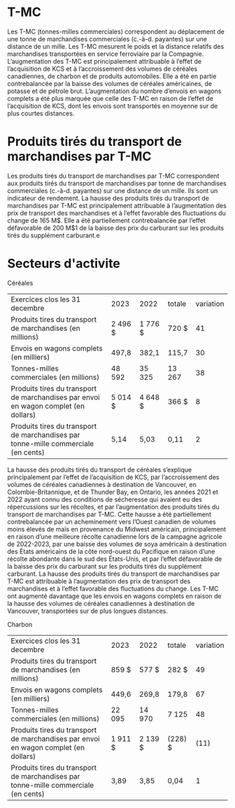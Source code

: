 # T-MC

Les T-MC (tonnes-milles commerciales) correspondent au déplacement de une tonne de marchandises commerciales (c.-à-d. payantes) sur une distance de un mille. Les T-MC mesurent le poids et la distance relatifs des marchandises transportées en service ferroviaire par la Compagnie. L’augmentation des T-MC est principalement attribuable à l’effet de l’acquisition de KCS et à l’accroissement des volumes de céréales canadiennes, de charbon et de produits automobiles. Elle a été en partie contrebalancée par la baisse des volumes de céréales américaines, de potasse et de pétrole brut. L’augmentation du nombre d’envois en wagons complets a été plus marquée que celle des T-MC en raison de l’effet de l’acquisition de KCS, dont les envois sont transportés en moyenne sur de plus courtes distances.

# Produits tirés du transport de marchandises par T-MC

Les produits tirés du transport de marchandises par T-MC correspondent aux produits tirés du transport de marchandises par tonne de marchandises commerciales (c.-à-d. payantes) sur une distance de un mille. Ils sont un indicateur de rendement. La hausse des produits tirés du transport de marchandises par T-MC est principalement attribuable à l’augmentation des prix de transport des marchandises et à l’effet favorable des fluctuations du change de 165 M\$. Elle a été partiellement contrebalancée par l’effet défavorable de $2 0 0 ~ \mathsf { M } \$ 1$ de la baisse des prix du carburant sur les produits tirés du supplément carburant.e

# Secteurs d'activite

Céréales   

<table><tr><td>Exercices clos les 31 decembre</td><td>2023</td><td>2022</td><td> totale</td><td>variation</td></tr><tr><td> Produits tires du transport de marchandises (en millions)</td><td>2 496 $</td><td>1 776 $</td><td>720 $</td><td>41</td></tr><tr><td>Envois en wagons complets (en milliers)</td><td>497,8</td><td>382,1</td><td>115,7</td><td>30</td></tr><tr><td>Tonnes-milles commerciales (en millions)</td><td>48 592</td><td> 35 325</td><td>13 267</td><td>38</td></tr><tr><td> Produits tires du transport de marchandises par envoi en wagon complet (en dollars)</td><td>5 014 $</td><td>4 648 $</td><td>366 $</td><td>8</td></tr><tr><td>Produits tires du transport de marchandises par tonne-mille commerciale (en cents)</td><td>5,14</td><td>5,03</td><td>0,11</td><td>2</td></tr></table>

La hausse des produits tirés du transport de céréales s’explique principalement par l’effet de l’acquisition de KCS, par l’accroissement des volumes de céréales canadiennes à destination de Vancouver, en Colombie-Britannique, et de Thunder Bay, en Ontario, les années 2021 et 2022 ayant connu des conditions de sécheresse qui avaient eu des répercussions sur les récoltes, et par l’augmentation des produits tirés du transport de marchandises par T-MC. Cette hausse a été partiellement contrebalancée par un acheminement vers l’Ouest canadien de volumes moins élevés de maïs en provenance du Midwest américain, principalement en raison d’une meilleure récolte canadienne lors de la campagne agricole de 2022-2023, par une baisse des volumes de soya américain à destination des États américains de la côte nord-ouest du Pacifique en raison d’une récolte abondante dans le sud des États-Unis, et par l’effet défavorable de la baisse des prix du carburant sur les produits tirés du supplément carburant. La hausse des produits tirés du transport de marchandises par T-MC est attribuable à l’augmentation des prix de transport des marchandises et à l’effet favorable des fluctuations du change. Les T-MC ont augmenté davantage que les envois en wagons complets en raison de la hausse des volumes de céréales canadiennes à destination de Vancouver, transportées sur de plus longues distances.

Charbon   

<table><tr><td>Exercices clos les 31 decembre</td><td>2023</td><td>2022</td><td>totale</td><td>variation</td></tr><tr><td>Produits tires du transport de marchandises (en millions)</td><td>859 $</td><td>577 $</td><td> 282 $</td><td>49</td></tr><tr><td>Envois en wagons complets (en milliers)</td><td>449,6</td><td>269,8</td><td>179,8</td><td>67</td></tr><tr><td>Tonnes-milles commerciales (en millions)</td><td> 22 095</td><td>14 970</td><td>7 125</td><td>48</td></tr><tr><td>Produits tires du transport de marchandises par envoi en wagon complet (en dollars)</td><td>1 911 $</td><td>2 139 $</td><td>(228) $</td><td>(11)</td></tr><tr><td> Produits tires du transport de marchandises par tonne-mille commerciale (en cents)</td><td>3,89</td><td>3,85</td><td>0,04</td><td>1</td></tr></table>